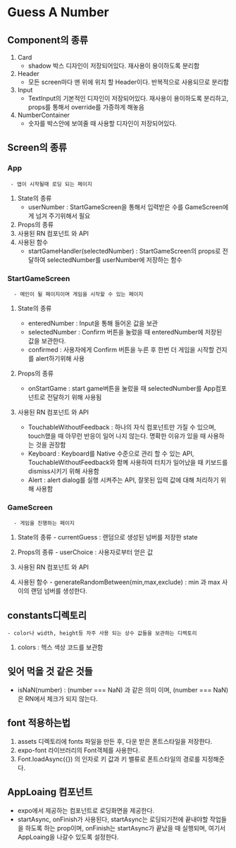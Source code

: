 # Guess A Number

## Component의 종류

1. Card
   - shadow 박스 디자인이 저장되어있다. 재사용이 용이하도록 분리함
1. Header
   - 모든 screen마다 맨 위에 위치 할 Header이다. 반복적으로 사용되므로 분리함
2. Input
   - TextInput의 기본적인 디자인이 저장되어있다. 재사용이 용이하도록 분리하고, props를 통해서 override를 가증하게 해놓음
3. NumberContainer
   - 숫자를 박스안에 보여줄 때 사용할 디자인이 저장되어있다. 


## Screen의 종류

### App
     - 앱이 시작될때 로딩 되는 페이지
   1. State의 종류
      - userNumber : StartGameScreen을 통해서 입력받은 수를 GameScreen에게 넘겨 주기위해서 필요
   2. Props의 종류
   3. 사용된 RN 컴포넌트 와 API
   4. 사용된 함수
      - startGameHandler(selectedNumber) : StartGameScreen의 props로 전달하여 selectedNumber를  userNumber에 저장하는 함수

### StartGameScreen
      - 메인이 될 페이지이며 게임을 시작할 수 있는 페이지
    
   1. State의 종류
      - enteredNumber : Input을 통해 들어온 값을 보관       
      - selectedNumber : Confirm 버튼을 눌렀을 때 enteredNumber에 저장된 값을 보관한다.
      - confirmed : 사용자에게 Confirm 버튼을 누른 후 한번 더 게임을 시작할 건지를 alert하기위해 사용
  
   2. Props의 종류
      - onStartGame : start game버튼을 눌렀을 때 selectedNumber를 App컴포넌트로 전달하기 위해 사용됨
      
   3. 사용된 RN 컴포넌트 와 API
      - TouchableWithoutFeedback : 하나의 자식 컴포넌트만 가질 수 있으며, touch했을 때 아무런 반응이 일어 나지 않는다. 명확한 이유가 있을 때 사용하는 것을 권장함
      - Keyboard : Keyboard를 Native 수준으로 관리 할 수 있는 API, TouchableWithoutFeedback와 함꼐 사용하여 터치가 일어났을 때 키보드를 dismiss시키기 위해 사용함
      - Alert : alert dialog를 실행 시켜주는 API, 잘못된 입력 값에 대해 처리하기 위해 사용함


### GameScreen
      - 게임을 진행하는 페이지
    
   1. State의 종류
     - currentGuess : 랜덤으로 생성된 넘버를 저장한 state
  
   2. Props의 종류
     - userChoice : 사용자로부터 얻은 값
  
   3. 사용된 RN 컴포넌트 와 API
   4. 사용된 함수
     - generateRandomBetween(min,max,exclude) : min 과 max 사이의 랜덤 넘버를 생성한다.

## constants디렉토리
    - color나 width, height등 자주 사용 되는 상수 값들을 보관하는 디렉토리
   
   1. colors : 헥스 색상 코드를 보관함


## 잊어 먹을 것 같은 것들
   - isNaN(number) : (number === NaN) 과 같은 의미 이며, (number === NaN)은 RN에서 체크가 되지 않는다. 
  
## font 적용하는법

1. assets 디렉토리에 fonts 파일을 만든 후, 다운 받은 폰트스타일을 저장한다.
2. expo-font 라이브러리의 Font객체를 사용한다.
3. Font.loadAsync({}) 의 인자로 키 값과 키 밸류로 폰트스타일의 경로를 지정해준다.

## AppLoaing 컴포넌트
- expo에서 제공하는 컴포넌트로 로딩화면을 제공한다. 
- startAsync, onFinish가 사용된다, startAsync는 로딩되기전에 끝내야할 작업들을 하도록 하는 prop이며, onFinish는 startAsync가 끝났을 때 실행되며, 여기서 AppLoaing을 나갈수 있도록 설정한다.
